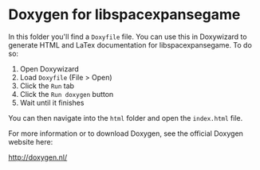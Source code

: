 # Doxygen for libspacexpansegame

In this folder you'll find a `Doxyfile` file. You can use this in Doxywizard to generate HTML and LaTex documentation for libspacexpansegame. To do so:

1. Open Doxywizard 
1. Load `Doxyfile` (File > Open)
1. Click the `Run` tab
1. Click the `Run doxygen` button
1. Wait until it finishes

You can then navigate into the `html` folder and open the `index.html` file.

For more information or to download Doxygen, see the official Doxygen website here:

http://doxygen.nl/

